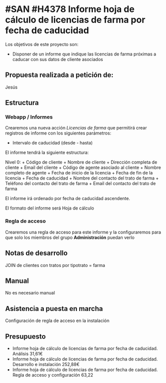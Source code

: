 # #SAN #H4378 Informe hoja de cálculo de licencias de farma por fecha de caducidad

Los objetivos de este proyecto son:
+ Disponer de un informe que indique las licencias de farma próximas a caducar con sus datos de cliente asociados

## Propuesta realizada a petición de:
Jesús

## Estructura

### Webapp / Informes
Crearemos una nueva acción _Licencias de farma_ que permitirá crear registros de informe con los siguientes parámetros:
+ Intervalo de caducidad (desde - hasta)

El informe tendrá la siguiente estructura:

Nivel 0:
    + Código de cliente
    + Nombre de cliente
    + Dirección completa de cliente
    + Email del cliente
    + Código de agente asociado al cliente
    + Nombre completo de agente
    + Fecha de inicio de la licencia
    + Fecha de fin de la licencia
    + Fecha de caducidad
    + Nombre del contacto del trato de farma
    + Teléfono del contacto del trato de farma
    + Email del contacto del trato de farma


El informe irá ordenado por fecha de caducidad ascendente.

El formato del informe será Hoja de cálculo


### Regla de acceso
Crearemos una regla de acceso para este informe y la configuraremos para que solo los miembros del grupo __Administración__ puedan verlo

## Notas de desarrollo
JOIN de clientes con tratos por tipotrato = farma

## Manual
No es necesario manual

## Asistencia a puesta en marcha
Configuración de regla de acceso en la instalación

## Presupuesto
* Informe hoja de cálculo de licencias de farma por fecha de caducidad. Análisis 31,61€
* Informe hoja de cálculo de licencias de farma por fecha de caducidad. Desarrollo e instalación 252,88€
* Informe hoja de cálculo de licencias de farma por fecha de caducidad. Regla de acceso y configuración 63,22
